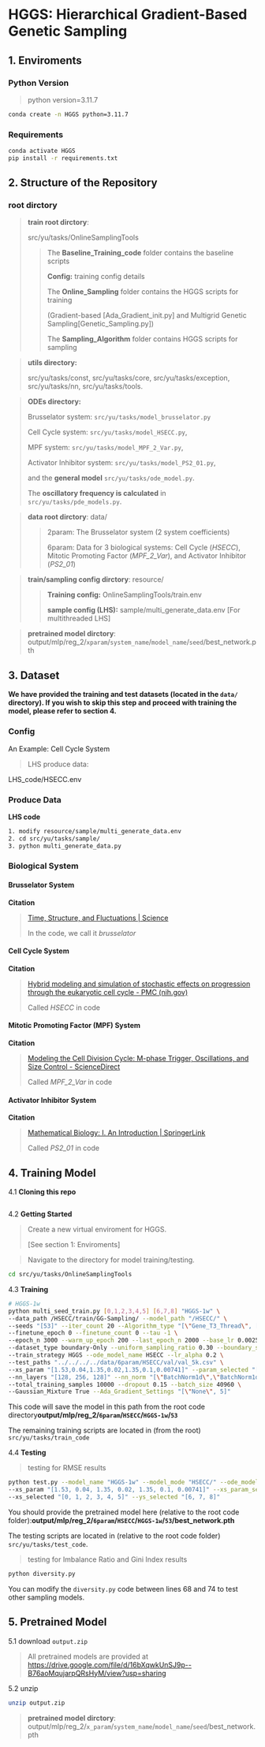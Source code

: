 # HGGS: Hierarchical Gradient-Based Genetic Sampling

## 1. Enviroments

### Python Version

> python version=3.11.7

```bash
conda create -n HGGS python=3.11.7
```

### Requirements

```bash
conda activate HGGS
pip install -r requirements.txt
```

## 2. Structure of the Repository

### root dirctory

> **train root dirctory**: 
>
> src/yu/tasks/OnlineSamplingTools
>
> > The **Baseline_Training_code** folder contains the baseline scripts
> >
> > **Config:** training config details
> >
> > The **Online_Sampling** folder contains the HGGS scripts for training
> >
> > (Gradient-based [Ada_Gradient_init.py] and Multigrid Genetic Sampling[Genetic_Sampling.py])
> >
> > The **Sampling_Algorithm** folder contains HGGS scripts for sampling

> **utils directory:**
>
> src/yu/tasks/const, src/yu/tasks/core, src/yu/tasks/exception, src/yu/tasks/nn, src/yu/tasks/tools.

> **ODEs directory:**
>
> Brusselator system: `src/yu/tasks/model_brusselator.py `
>
> Cell Cycle system: `src/yu/tasks/model_HSECC.py`, 
>
> MPF system: `src/yu/tasks/model_MPF_2_Var.py`, 
>
> Activator Inhibitor system: `src/yu/tasks/model_PS2_01.py`, 
>
> and the **general model** `src/yu/tasks/ode_model.py`.
>
> The **oscillatory frequency is calculated** in `src/yu/tasks/pde_models.py`.

> **data root dirctory**: data/
>
> > 2param: The Brusselator system (2 system coefficients)
> >
> > 6param: Data for 3 biological systems: Cell Cycle (*HSECC*),  Mitotic Promoting Factor (*MPF_2_Var*), and Activator Inhibitor (*PS2_01*)

> **train/sampling config dirctory**: resource/
>
> > **Training config:** OnlineSamplingTools/train.env
> >
> > **sample config (LHS):** sample/multi_generate_data.env [For multithreaded LHS]

> **pretrained model dirctory**: output/mlp/reg_2/`xparam`/`system_name`/`model_name`/`seed`/best_network.pth

## 3. Dataset

**We have provided the training and test datasets (located in the `data/` directory). If you wish to skip this step and proceed with training the model, please refer to section 4.**

### Config

An Example: Cell Cycle System

> LHS produce data: 

LHS_code/HSECC.env

### Produce Data

**LHS code**

```bash
1. modify resource/sample/multi_generate_data.env
2. cd src/yu/tasks/sample/
3. python multi_generate_data.py
```

### Biological System

#### Brusselator System

**Citation**

> [Time, Structure, and Fluctuations | Science](https://www.science.org/doi/abs/10.1126/science.201.4358.777)
>
> In the code, we call it *brusselator*

#### Cell Cycle System

**Citation**

> [Hybrid modeling and simulation of stochastic effects on progression through the eukaryotic cell cycle - PMC (nih.gov)](https://www.ncbi.nlm.nih.gov/pmc/articles/PMC3272065/)
>
> Called *HSECC* in code

#### Mitotic Promoting Factor (MPF) System

**Citation**

> [Modeling the Cell Division Cycle: M-phase Trigger, Oscillations, and Size Control - ScienceDirect](https://www.sciencedirect.com/science/article/abs/pii/S0022519383711793)
>
> Called *MPF_2_Var* in code

#### Activator Inhibitor System

**Citation**

> [Mathematical Biology: I. An Introduction | SpringerLink](https://link.springer.com/book/10.1007/b98868)
>
> Called *PS2_01* in code

## 4. Training Model

4.1 **Cloning this repo**

```python

```

4.2 **Getting Started**

>
> Create a new virtual enviroment for HGGS. 
>
> [See section 1: Enviroments]

>
> Navigate to the directory for model training/testing.

```bash
cd src/yu/tasks/OnlineSamplingTools
```

4.3 **Training**

```bash
# HGGS-1w
python multi_seed_train.py [0,1,2,3,4,5] [6,7,8] "HGGS-1w" \
--data_path /HSECC/train/GG-Sampling/ --model_path "/HSECC/" \
--seeds "[53]" --iter_count 20 --Algorithm_type "[\"Gene_T3_Thread\", [6.0, 4.0], [\"A\", \"D\"]]" \
--finetune_epoch 0 --finetune_count 0 --tau -1 \
--epoch_n 3000 --warm_up_epoch 200 --last_epoch_n 2000 --base_lr 0.0025 --max_lr -1 \
--dataset_type boundary-Only --uniform_sampling_ratio 0.30 --boundary_sampling_ratio 0.20 --boundary_KNN 5 \
--train_strategy HGGS --ode_model_name HSECC --lr_alpha 0.2 \
--test_paths "../../../../data/6param/HSECC/val/val_5k.csv" \
--xs_param "[1.53,0.04,1.35,0.02,1.35,0.1,0.00741]" --param_selected "[0,1,2,3,4,5]" --xs_lb_ub "[0, 10]" \
--nn_layers "[128, 256, 128]" --nn_norm "[\"BatchNorm1d\",\"BatchNorm1d\",\"BatchNorm1d\"]" \
--total_training_samples 10000 --dropout 0.15 --batch_size 40960 \
--Gaussian_Mixture True --Ada_Gradient_Settings "[\"None\", 5]"
```

This code will save the model in this path from the root code directory**output/mlp/reg_2/`6param`/`HSECC`/`HGGS-1w`/`53`**

The remaining training scripts are located in (from the root) `src/yu/tasks/train_code`

4.4 **Testing**

> testing for RMSE results

```bash
python test.py --model_name "HGGS-1w" --model_mode "HSECC/" --ode_model_name "HSECC" \
--xs_param "[1.53, 0.04, 1.35, 0.02, 1.35, 0.1, 0.00741]" --xs_param_selected "[0, 1, 2, 3, 4, 5]" \
--xs_selected "[0, 1, 2, 3, 4, 5]" --ys_selected "[6, 7, 8]"
```

You should provide the pretrained model here (relative to the root code folder):**output/mlp/reg_2/`6param`/`HSECC`/`HGGS-1w`/`53`/best_network.pth**

The testing scripts are located in (relative to the root code folder) `src/yu/tasks/test_code`.

> testing for Imbalance Ratio and Gini Index results

```bash
python diversity.py
```

You can modify the `diversity.py` code between lines 68 and 74 to test other sampling models.

## 5. Pretrained Model

5.1 download `output.zip`

> All pretrained models are provided at https://drive.google.com/file/d/16bXqwkUnSJ9p--B76aoMqujarpQRsHyM/view?usp=sharing

5.2 unzip

```bash
unzip output.zip
```

> **pretrained model dirctory**: output/mlp/reg_2/`x_param`/`system_name`/`model_name`/`seed`/best_network.pth
